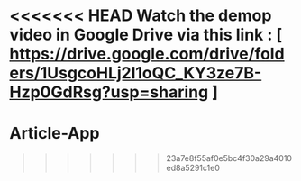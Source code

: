 <<<<<<< HEAD
Watch the demop video in Google Drive via this link : [ https://drive.google.com/drive/folders/1UsgcoHLj2l1oQC_KY3ze7B-Hzp0GdRsg?usp=sharing ]
=======
# Article-App
>>>>>>> 23a7e8f55af0e5bc4f30a29a4010ed8a5291c1e0
